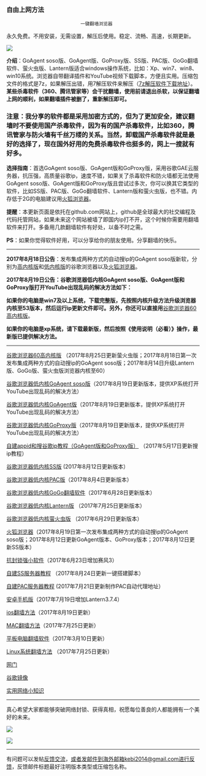 ### ************************自由上网方法************************

                               一键翻墙浏览器


永久免费。不用安装，无需设置，解压后使用。稳定、流畅、高速，长期更新。

![](https://raw.githubusercontent.com/Alvin9999/pac2/master/%E5%9B%BE%E6%A0%87.PNG)


**介绍**：GoAgent soso版、GoAgent版、GoProxy版、SS版、PAC版、GoGo翻墙软件、萤火虫版、Lantern版适合windows操作系统，比如：Xp、win7、win8、win10系统。浏览器自带翻译插件和YouTube视频下载脚本，方便且实用。压缩包文件的格式是7z，如果解压出错，用7解压软件来解压（[7z解压软件下载地址](https://sparanoid.com/lab/7z/)）。**某些杀毒软件（360、腾讯管家等）会干扰翻墙，使用前请退出杀软，以保证翻墙上网的顺利，如果翻墙插件被删了，重新解压即可。**

### 注意：我分享的软件都是采用加密方式的，但为了更加安全，建议翻墙时不要使用国产杀毒软件，因为有的国产杀毒软件，比如360，腾讯管家与防火墙有千丝万缕的关系。当然，卸载国产杀毒软件就是最好的选择了，现在国外好用的免费杀毒软件也挺多的，网上一搜就有好多。

**选择指南**：首选GoAgent soso版、GoAgent版和GoProxy版，采用谷歌GAE云服务器，抗压强，高质量谷歌ip，速度不错，如果关了杀毒软件和防火墙都无法使用GoAgent soso版、GoAgent版和GoProxy版且尝试过多次，你可以换其它类型的软件，比如SS版、PAC版、GoGo翻墙软件、Lantern版和萤火虫版，也不错。内存低于2G的电脑建议用[火狐浏览器](https://github.com/Alvin9999/new-pac/wiki/%E7%81%AB%E7%8B%90%E6%B5%8F%E8%A7%88%E5%99%A8%EF%BC%88GoAgent%E3%80%81GoProxy%E5%92%8CLantern%E7%89%88%EF%BC%89)。

**提醒**：本更新页面是依托在github.com网站上，github是全球最大的社交编程及代码托管网站，如果未来这个网站被墙了即国内ip打不开，这个时候你需要用翻墙软件来打开。多备用几款翻墙软件有好处，以备不时之需。

**PS**：如果你觉得软件好用，可以分享给你的朋友使用。分享翻墙的快乐。

***

**2017年8月18日公告**：发布集成两种方式的自动搜ip的GoAgent soso版新软，分别为[高内核版](https://github.com/Alvin9999/new-pac/wiki/%E9%AB%98%E5%86%85%E6%A0%B8%E7%89%88)和[低内核版](https://github.com/Alvin9999/new-pac/wiki/GoAgent-soso%E7%89%88)的谷歌浏览器以及[火狐浏览器](https://github.com/Alvin9999/new-pac/wiki/%E7%81%AB%E7%8B%90%E6%B5%8F%E8%A7%88%E5%99%A8%EF%BC%88GoAgent%E3%80%81GoProxy%E5%92%8CLantern%E7%89%88%EF%BC%89)。

**2017年8月19日公告：谷歌浏览器低内核GoAgent soso版、GoAgent版和GoProxy版打开YouTube出现乱码的解决方法如下：**

**如果你的电脑是win7及以上系统，下载完整版，先按照内核升级方法升级浏览器内核至53版本，然后运行ip更新文件即可。另外，你还可以直接用**[谷歌浏览器60高内核版](https://github.com/Alvin9999/new-pac/wiki/%E9%AB%98%E5%86%85%E6%A0%B8%E7%89%88)。 

**如果你的电脑是xp系统，请下载最新版，然后按照《使用说明（必看）》操作，最新版已提供解决方法。**

***


[谷歌浏览器60高内核版](https://github.com/Alvin9999/new-pac/wiki/%E9%AB%98%E5%86%85%E6%A0%B8%E7%89%88) （2017年8月25日更新萤火虫版；2017年8月18日第一次发布集成两种方式的自动搜ip的GoAgent soso版；2017年8月14日升级Lantern版、GoGo版、萤火虫版浏览器内核至60）

[谷歌浏览器低内核GoAgent soso版](https://github.com/Alvin9999/new-pac/wiki/GoAgent-soso%E7%89%88)（2017年8月19日更新版本，提供XP系统打开YouTube出现乱码的解决方法）


[谷歌浏览器低内核GoAgent版](https://github.com/Alvin9999/new-pac/wiki/GoAgent%E7%89%88)（2017年8月19日更新版本，提供XP系统打开YouTube出现乱码的解决方法）

[谷歌浏览器低内核GoProxy版](https://github.com/Alvin9999/new-pac/wiki/GoProxy%E7%89%88)（2017年8月19日更新版本，提供XP系统打开YouTube出现乱码的解决方法）

[自建appid和搜谷歌ip教程（GoAgent版和GoProxy版）](https://github.com/Alvin9999/new-pac/wiki/%E8%87%AA%E5%BB%BAappid%E5%92%8C%E6%90%9C%E8%B0%B7%E6%AD%8Cip%E6%95%99%E7%A8%8B%EF%BC%88GoAgent%E7%89%88%E5%92%8CGoProxy%E7%89%88%EF%BC%89) （2017年5月17日更新搜ip教程）

[谷歌浏览器低内核SS版](https://github.com/Alvin9999/new-pac/wiki/SS%E7%89%88) (2017年8月12日更新版本）

[谷歌浏览器低内核PAC版](https://github.com/Alvin9999/new-pac/wiki/PAC%E7%89%88)（2017年8月4日更新版本）

[谷歌浏览器低内核GoGo翻墙软件](https://github.com/Alvin9999/new-pac/wiki/GoGo%E7%BF%BB%E5%A2%99%E8%BD%AF%E4%BB%B6)（2017年6月28日更新版本）

[谷歌浏览器低内核Lantern版](https://github.com/Alvin9999/new-pac/wiki/Lantern%E7%89%88) （2017年7月25日更新版本）

[谷歌浏览器低内核萤火虫版](https://github.com/Alvin9999/new-pac/wiki/%E8%90%A4%E7%81%AB%E8%99%AB%E7%89%88) （2017年6月29日更新版本）

[火狐浏览器](https://github.com/Alvin9999/new-pac/wiki/%E7%81%AB%E7%8B%90%E6%B5%8F%E8%A7%88%E5%99%A8%EF%BC%88GoAgent%E3%80%81GoProxy%E5%92%8CLantern%E7%89%88%EF%BC%89)（2017年8月19日第一次发布集成两种方式的自动搜ip的GoAgent soso版；2017年8月12日更新GoAgent版本、GoProxy版本；2017年8月12日更新SS版本）

[抗封锁强小软件](https://github.com/Alvin9999/new-pac/wiki/%E6%8A%97%E5%B0%81%E9%94%81%E5%BC%BA%E5%B0%8F%E8%BD%AF%E4%BB%B6)（2017年6月23日增加赛风3）

[自建SS服务器教程](https://github.com/Alvin9999/new-pac/wiki/%E8%87%AA%E5%BB%BAss%E6%9C%8D%E5%8A%A1%E5%99%A8%E6%95%99%E7%A8%8B) （2017年8月24日更新一键搭建脚本）

[自建PAC服务器教程](https://github.com/Alvin9999/new-pac/wiki/%E8%87%AA%E5%BB%BAPAC%E6%9C%8D%E5%8A%A1%E5%99%A8%E6%95%99%E7%A8%8B) (2017年7月21日更新制作PAC自动代理地址）

[安卓手机版](https://github.com/Alvin9999/new-pac/wiki/%E5%AE%89%E5%8D%93%E6%89%8B%E6%9C%BA%E7%89%88)（2017年7月19日增加Lantern3.7.4）

[ios翻墙方法](https://github.com/Alvin9999/new-pac/wiki/%E8%8B%B9%E6%9E%9C%E6%89%8B%E6%9C%BA%E7%BF%BB%E5%A2%99%E8%BD%AF%E4%BB%B6)（2017年8月19日更新）

[MAC翻墙方法](https://github.com/Alvin9999/new-pac/wiki/%E8%8B%B9%E6%9E%9C%E7%94%B5%E8%84%91MAC%E7%BF%BB%E5%A2%99%E8%BD%AF%E4%BB%B6)（2017年7月25日更新）

[平板电脑翻墙软件](https://github.com/Alvin9999/new-pac/wiki/%E5%B9%B3%E6%9D%BF%E7%94%B5%E8%84%91%E7%BF%BB%E5%A2%99%E8%BD%AF%E4%BB%B6)（2017年3月10日更新）

[Linux系统翻墙方法](https://github.com/Alvin9999/new-pac/wiki/Linux%E7%B3%BB%E7%BB%9F%E7%BF%BB%E5%A2%99%E6%96%B9%E6%B3%95) （2017年7月25日更新）

[网门](https://github.com/Alvin9999/new-pac/wiki/%E7%BD%91%E9%97%A8)

[谷歌镜像](https://github.com/Alvin9999/new-pac/wiki/%E8%B0%B7%E6%AD%8C%E9%95%9C%E5%83%8F)

[实用网络小知识](https://github.com/Alvin9999/new-pac/wiki/%E5%AE%9E%E7%94%A8%E7%BD%91%E7%BB%9C%E5%B0%8F%E7%9F%A5%E8%AF%86)

***

真心希望大家都能够突破网络封锁、获得真相，祝愿每位善良的人都能拥有一个美好的未来。

![](https://raw.githubusercontent.com/Alvin9999/pac2/master/1.JPG)

![](https://raw.githubusercontent.com/Alvin9999/pac2/master/2.JPG)


***


有问题可以发帖[反馈交流](https://github.com/Alvin9999/new-pac/issues)，或者发邮件到海外邮箱kebi2014@gmail.com进行反馈，反馈邮件标题最好注明版本类型或压缩包名称。